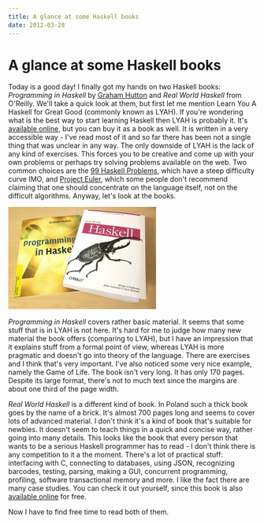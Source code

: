 ```yaml
---
title: A glance at some Haskell books
date: 2012-03-28
---
```


A glance at some Haskell books
==============================

Today is a good day! I finally got my hands on two Haskell books: _Programming
in Haskell_ by [Graham Hutton](http://www.cs.nott.ac.uk/~gmh/) and _Real World
Haskell_ from O'Reilly. We'll take a quick look at them, but first let me
mention Learn You A Haskell for Great Good (commonly known as LYAH). If you're
wondering what is the best way to start learning Haskell then LYAH is probably
it. It's [available online](http://learnyouahaskell.com/), but you can buy it as
a book as well. It is written in a very accessible way - I've read most of it
and so far there has been not a single thing that was unclear in any way. The
only downside of LYAH is the lack of any kind of exercises. This forces you to
be creative and come up with your own problems or perhaps try solving problems
available on the web. Two common choices are the [99 Haskell
Problems](http://www.haskell.org/haskellwiki/H-99:_Ninety-Nine_Haskell_Problems),
which have a steep difficulty curve IMO, and [Project
Euler](http://projecteuler.net/), which some people don't recommend claiming
that one should concentrate on the language itself, not on the difficult
algorithms. Anyway, let's look at the books.

[![](/images/posts/img_10262-300x207.jpg "Haskell books")](/images/posts/img_10262.jpg)

_Programming in Haskell_ covers rather basic material. It seems that some stuff
that is in LYAH is not here. It's hard for me to judge how many new material the
book offers (comparing to LYAH), but I have an impression that it explains stuff
from a formal point of view, whereas LYAH is more pragmatic and doesn't go into
theory of the language. There are exercises and I think that's very
important. I've also noticed some very nice example, namely the Game of
Life. The book isn't very long. It has only 170 pages. Despite its large format,
there's not to much text since the margins are about one third of the page
width.

_Real World Haskell_ is a different kind of book. In Poland such a thick book
goes by the name of a brick. It's almost 700 pages long and seems to cover lots
of advanced material. I don't think it's a kind of book that's suitable for
newbies. It doesn't seem to teach things in a quick and concise way, rather
going into many details. This looks like the book that every person that wants
to be a serious Haskell programmer has to read - I don't think there is any
competition to it a the moment. There's a lot of practical stuff: interfacing
with C, connecting to databases, using JSON, recognizing barcodes, testing,
parsing, making a GUI, concurrent programming, profiling, software transactional
memory and more. I like the fact there are many case studies. You can check it
out yourself, since this book is also [available
online](http://book.realworldhaskell.org/read/) for free.

Now I have to find free time to read both of them.

